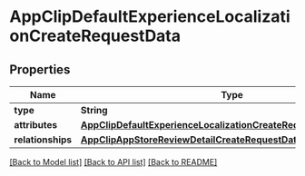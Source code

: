 # AppClipDefaultExperienceLocalizationCreateRequestData

## Properties
Name | Type | Description | Notes
------------ | ------------- | ------------- | -------------
**type** | **String** |  | 
**attributes** | [**AppClipDefaultExperienceLocalizationCreateRequestDataAttributes**](AppClipDefaultExperienceLocalizationCreateRequestDataAttributes.md) |  | 
**relationships** | [**AppClipAppStoreReviewDetailCreateRequestDataRelationships**](AppClipAppStoreReviewDetailCreateRequestDataRelationships.md) |  | 

[[Back to Model list]](../README.md#documentation-for-models) [[Back to API list]](../README.md#documentation-for-api-endpoints) [[Back to README]](../README.md)


